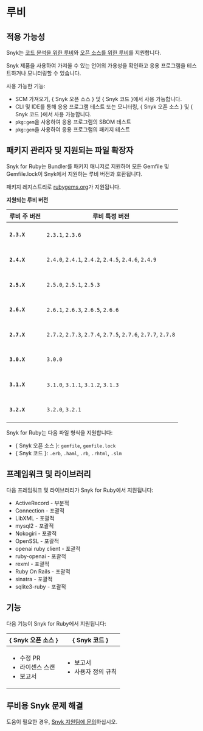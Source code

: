 # 루비

## 적용 가능성

Snyk는 [코드 분석을 위한 루비](ruby-for-code-analysis.md)와 [오픈 소스를 위한 루비](ruby-for-open-source.md)를 지원합니다.

Snyk 제품을 사용하여 가져올 수 있는 언어의 가용성을 확인하고 응용 프로그램을 테스트하거나 모니터링할 수 있습니다.

사용 가능한 기능:

- SCM 가져오기, { Snyk 오픈 소스 } 및 { Snyk 코드 }에서 사용 가능합니다.
- CLI 및 IDE를 통해 응용 프로그램 테스트 또는 모니터링, { Snyk 오픈 소스 } 및 { Snyk 코드 }에서 사용 가능합니다.
- `pkg:gem`을 사용하여 응용 프로그램의 SBOM 테스트
- `pkg:gem`을 사용하여 응용 프로그램의 패키지 테스트

## 패키지 관리자 및 지원되는 파일 확장자

Snyk for Ruby는 Bundler를 패키지 매니저로 지원하며 모든 Gemfile 및 Gemfile.lock이 Snyk에서 지원하는 루비 버전과 호환됩니다.

패키지 레지스트리로 [rubygems.org](https://rubygems.org/)가 지원됩니다.

**지원되는 루비 버전**

| 루비 주 버전           | 루비 특정 버전                                         |
| --------------------------- | ------------------------------------------------------------- |
| <h4><code>2.3.X</code></h4> | `2.3.1`, `2.3.6`                                              |
| <h4><code>2.4.X</code></h4> | `2.4.0`, `2.4.1`, `2.4.2`, `2.4.5`, `2.4.6`, `2.4.9`          |
| <h4><code>2.5.X</code></h4> | `2.5.0`, `2.5.1`, `2.5.3`                                     |
| <h4><code>2.6.X</code></h4> | `2.6.1`, `2.6.3`, `2.6.5`, `2.6.6`                            |
| <h4><code>2.7.X</code></h4> | `2.7.2`, `2.7.3`, `2.7.4`, `2.7.5`, `2.7.6`, `2.7.7`, `2.7.8` |
| <h4><code>3.0.X</code></h4> | `3.0.0`                                                       |
| <h4><code>3.1.X</code></h4> | `3.1.0`, `3.1.1`, `3.1.2`, `3.1.3`                            |
| <h4><code>3.2.X</code></h4> | `3.2.0`, `3.2.1`                                              |

Snyk for Ruby는 다음 파일 형식을 지원합니다:

- { Snyk 오픈 소스 }: `gemfile`, `gemfile.lock`
- { Snyk 코드 }: `.erb`, `.haml`, `.rb`, `.rhtml`, `.slm`

## 프레임워크 및 라이브러리

다음 프레임워크 및 라이브러리가 Snyk for Ruby에서 지원됩니다:

- ActiveRecord - 부분적
- Connection - 포괄적
- LibXML - 포괄적
- mysql2 - 포괄적
- Nokogiri - 포괄적
- OpenSSL - 포괄적
- openai ruby client - 포괄적
- ruby-openai - 포괄적
- rexml - 포괄적
- Ruby On Rails - 포괄적
- sinatra - 포괄적
- sqlite3-ruby - 포괄적

## 기능

다음 기능이 Snyk for Ruby에서 지원됩니다:

| { Snyk 오픈 소스 }                                                     | { Snyk 코드 }                                      |
| -------------------------------------------------------------------- | ---------------------------------------------- |
| <ul><li>수정 PR </li><li>라이센스 스캔 </li><li>보고서</li></ul> | <ul><li>보고서</li><li>사용자 정의 규칙</li></ul> |

## 루비용 Snyk 문제 해결

도움이 필요한 경우, [Snyk 지원팀에 문의](https://support.snyk.io)하십시오.